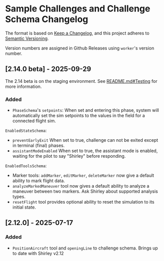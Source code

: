 # Sample Challenges and Challenge Schema Changelog

The format is based on [Keep a Changelog](https://keepachangelog.com/en/1.1.0/),
and this project adheres to [Semantic Versioning](https://semver.org/spec/v2.0.0.html).

Version numbers are assigned in Github Releases using `worker`'s version number.

## [2.14.0 beta] - 2025-09-29

The 2.14 beta is on the staging environment. See [README.md#Testing](./README.md#Testing) for more information.

### Added

- `PhaseSchema`'s `setpoints`: When set and entering this phase, system will automatically set the sim setpoints to the values in the field for a connected flight sim.

`EnabledStateSchema`:

- `preventEarlyExit` When set to true, challenge can not be exited except in terminal (final) phases.
- `assistantModeEnabled` When set to true, the assistant mode is enabled, waiting for the pilot to say "Shirley" before responding.

`EnabledToolsSchema`:

- Marker tools: `addMarker`, `editMarker`, `deleteMarker` now give a default ability to mark flight data.
- `analyzeMarkedManeuver` tool now gives a default ability to analyze a maneuver between two markers. Ask Shirley about supported analysis types.
- `resetFlight` tool provides optional ability to reset the simulation to its initial state.

## [2.12.0] - 2025-07-17

### Added

- `PositionAircraft` tool and `openingLine` to challenge schema. Brings up to date with Shirley v2.12
